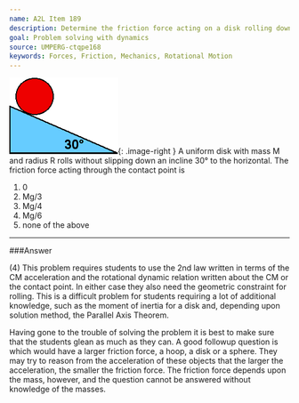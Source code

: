 ```yaml
---
name: A2L Item 189
description: Determine the friction force acting on a disk rolling down an incline.
goal: Problem solving with dynamics
source: UMPERG-ctqpe168
keywords: Forces, Friction, Mechanics, Rotational Motion
---
```


![Item189_fig1.gif](../images/Item189_fig1.gif){: .image-right } A
uniform disk with mass M and radius R rolls without slipping down an
incline 30&deg; to the horizontal.  The friction force acting through
the contact point  is

1. 0
2. Mg/3
3. Mg/4
4. Mg/6
5. none of the above




<hr/>

###Answer 

(4) This problem requires students to use the 2nd law written in
terms of the CM acceleration and the rotational dynamic relation written
about the CM or the contact point. In either case they also need the
geometric constraint for rolling. This is a difficult problem for
students requiring a lot of additional knowledge, such as the moment of
inertia for a disk and, depending upon solution method, the Parallel
Axis Theorem.

Having gone to the trouble of solving the problem it is best to make
sure that the students glean as much as they can. A good followup
question is which would have a larger friction force, a hoop, a disk or
a sphere. They may try to reason from the acceleration of these objects
that the larger the acceleration, the smaller the friction force. The
friction force depends upon the mass, however, and the question cannot
be answered without knowledge of the masses.
